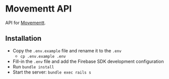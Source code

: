 # Movementt API

API for [Movementt](https://github.com/diegocasmo/movementt).

## Installation

- Copy the `.env.example` file and rename it to the `.env`
  - `cp .env.example .env`
- Fill-in the `.env` file and add the Firebase SDK development configuration
- Run `bundle install`
- Start the server: `bundle exec rails s`
